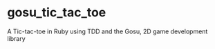 gosu_tic_tac_toe
================

A Tic-tac-toe in Ruby using TDD and the Gosu, 2D game development library

